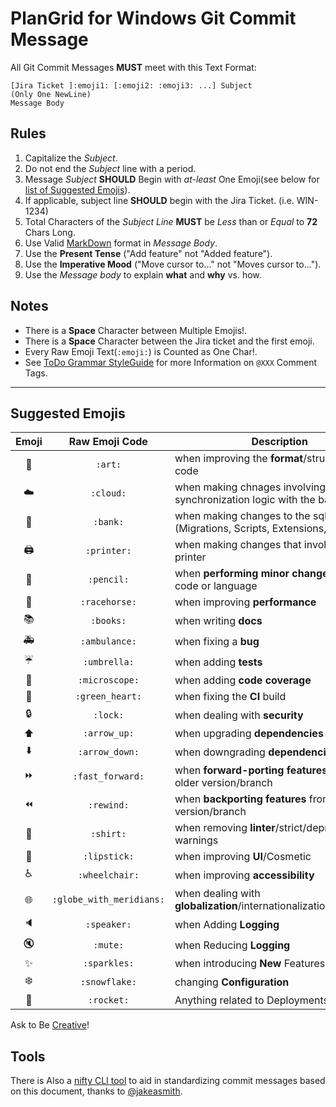 PlanGrid for Windows Git Commit Message
==================

All Git Commit Messages **MUST** meet with this Text Format:

```
[Jira Ticket ]:emoji1: [:emoji2: :emoji3: ...] Subject
(Only One NewLine)
Message Body
```

Rules
-----
1. Capitalize the _Subject_.
2. Do not end the _Subject_ line with a period.
3. Message _Subject_ **SHOULD** Begin with _at-least_ One Emoji(see below for [list of Suggested Emojis](#suggested-emojis)).
4. If applicable, subject line **SHOULD** begin with the Jira Ticket.  (i.e. WIN-1234)
5. Total Characters of the _Subject Line_ **MUST** be _Less_ than or _Equal_ to **72** Chars Long.
7. Use Valid [MarkDown](https://daringfireball.net/projects/markdown/basics) format in _Message Body_.
8. Use the **Present Tense** ("Add feature" not "Added feature").
9. Use the **Imperative Mood** ("Move cursor to..." not "Moves cursor to...").
10. Use the _Message body_ to explain **what** and **why** vs. how.

Notes
-----
+ There is a **Space** Character between Multiple Emojis!.
+ There is a **Space** Character between the Jira ticket and the first emoji.
+ Every Raw Emoji Text(`:emoji:`) is Counted as One Char!.
+ See [ToDo Grammar StyleGuide](https://github.com/slashsBin/styleguide-todo-grammar) for more Information on `@XXX` Comment Tags.

---

Suggested Emojis
----------------

| Emoji | Raw Emoji Code | Description |
|:---:|:---:|---|
| :art: | `:art:` | when improving the **format**/structure of the code |
| :cloud: | `:cloud:` | when making chnages involving synchronization logic with the backend API |
| :bank: | `:bank:` | when making changes to the sqlite database (Migrations, Scripts, Extensions, ...) |
| :printer: | `:printer:` | when making changes that involve the printer |
| :pencil: | `:pencil:` | when **performing minor changes/fixing** the code or language |
| :racehorse: | `:racehorse:` | when improving **performance** |
| :books: | `:books:` | when writing **docs** |
| :ambulance: | `:ambulance:` | when fixing a **bug** |
| :umbrella: | `:umbrella:` | when adding **tests** |
| :microscope: | `:microscope:` | when adding **code coverage** |
| :green_heart: | `:green_heart:` | when fixing the **CI** build |
| :lock: | `:lock:` | when dealing with **security** |
| :arrow_up: | `:arrow_up:` | when upgrading **dependencies** |
| :arrow_down: | `:arrow_down:` | when downgrading **dependencies** |
| :fast_forward: | `:fast_forward:` | when **forward-porting features** from an older version/branch |
| :rewind: | `:rewind:` | when **backporting features** from a newer version/branch |
| :shirt: | `:shirt:` | when removing **linter**/strict/deprecation warnings |
| :lipstick: | `:lipstick:` | when improving **UI**/Cosmetic |
| :wheelchair: | `:wheelchair:` | when improving **accessibility** |
| :globe_with_meridians: | `:globe_with_meridians:` | when dealing with **globalization**/internationalization/i18n/g11n |
| :speaker: | `:speaker:` | when Adding **Logging** |
| :mute: | `:mute:` | when Reducing **Logging** |
| :sparkles: | `:sparkles:` | when introducing **New** Features |
| :snowflake: | `:snowflake:` | changing **Configuration** |
| :rocket: | `:rocket:` | Anything related to Deployments/**DevOps** |

Ask to Be [Creative](https://emoji.codes/)!

Tools
-----
There is Also a [nifty CLI tool](https://github.com/jakeasmith/commit) to aid in standardizing commit messages based on this document, thanks to [@jakeasmith](https://github.com/jakeasmith).
